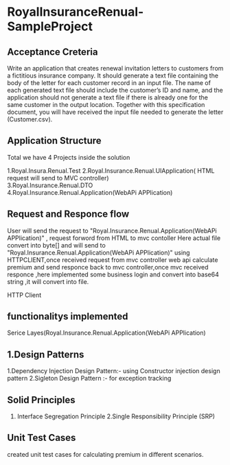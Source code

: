 # RoyalInsuranceRenual-SampleProject
 
 
Acceptance Creteria
-------------------
Write an application that creates renewal invitation letters to customers from a fictitious insurance company.
It should generate a text file containing the body of the letter for each customer record in an input file. The
name of each generated text file should include the customer’s ID and name, and the application should not
generate a text file if there is already one for the same customer in the output location.
Together with this specification document, you will have received the input file needed to generate the letter
(Customer.csv).

Application Structure
---------------------
  Total we have 4 Projects inside the solution
  
1.Royal.Insura.Renual.Test
2.Royal.Insurance.Renual.UIApplication( HTML request will send to MVC controller)                        
3.Royal.Insurance.Renual.DTO  
4.Royal.Insurance.Renual.Application(WebAPi APPlication)   

Request and Responce flow
--------------------------

User will send the request to "Royal.Insurance.Renual.Application(WebAPi APPlication)" , request forword from HTML to mvc contoller
Here actual file convert into byte[] and will send to "Royal.Insurance.Renual.Application(WebAPi APPlication)" using HTTPCLIENT,once received request from mvc controller web api calculate premium and send responce back to mvc controller,once mvc received responce ,here implemented some business login and convert into base64 string ,it will convert into file.

HTTP Client 




functionalitys implemented
----------------------------
Serice Layes(Royal.Insurance.Renual.Application(WebAPi APPlication) 

1.Design Patterns
-----------------
1.Dependency Injection Design Pattern:- using Constructor injection design pattern
2.Sigleton Design Pattern :- for exception tracking 

Solid Principles
----------------
1. Interface Segregation Principle
2.Single Responsibility Principle (SRP)

Unit Test Cases
---------------

created unit test cases for calculating premium in different scenarios.

